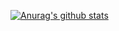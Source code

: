 [![Anurag's github stats](https://github-readme-stats.vercel.app/api?username=aszt&show_icons=true&theme=cobalt)](https://github.com/anuraghazra/github-readme-stats)
